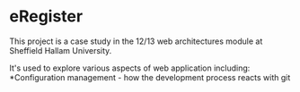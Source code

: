 eRegister
=========

This project is a case study in the 12/13 web architectures module at Sheffield Hallam University.

It's used to explore various aspects of web application including:
*Configuration management - how the development process reacts with git

